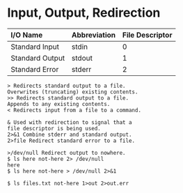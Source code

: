 # Input, Output, Redirection

| I/O Name | Abbreviation | File Descriptor  |
| :--- | :--- | :--- |
| Standard Input | stdin  | 0 |
| Standard Output | stdout | 1 |
| Standard Error | stderr | 2 |

```text
> Redirects standard output to a file.
Overwrites (truncating) existing contents.
>> Redirects standard output to a file.
Appends to any existing contents.
< Redirects input from a file to a command. 

& Used with redirection to signal that a
file descriptor is being used.
2>&1 Combine stderr and standard output.
2>file Redirect standard error to a file.

>/dev/null Redirect output to nowhere.
$ ls here not-here 2> /dev/null
here
$ ls here not-here > /dev/null 2>&1

$ ls files.txt not-here 1>out 2>out.err

```

>

